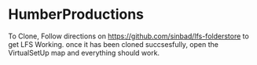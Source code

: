 # HumberProductions
To Clone, Follow directions on https://github.com/sinbad/lfs-folderstore to get LFS Working. once it has been cloned succsesfully, open the VirtualSetUp map and 
everything should work.

